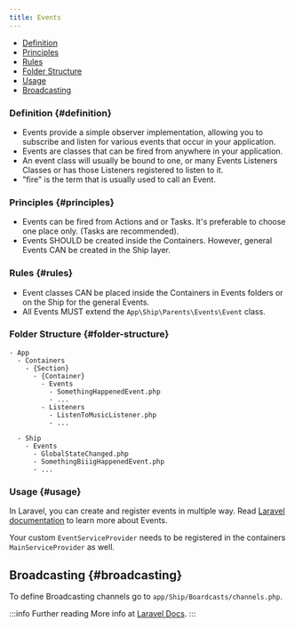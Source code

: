 ```yaml
---
title: Events
---
```


- [Definition](#definition)
- [Principles](#principles)
- [Rules](#rules)
- [Folder Structure](#folder-structure)
- [Usage](#usage)
- [Broadcasting](#broadcasting)

### Definition {#definition}

 - Events provide a simple observer implementation, allowing you to subscribe and listen for various events that occur in your application.
 - Events are classes that can be fired from anywhere in your application.
 - An event class will usually be bound to one, or many Events Listeners Classes or has those Listeners registered to listen to it.
 - "fire" is the term that is usually used to call an Event.

### Principles {#principles}

- Events can be fired from Actions and or Tasks. It's preferable to choose one place only. (Tasks are recommended).
- Events SHOULD be created inside the Containers. However, general Events CAN be created in the Ship layer.

### Rules {#rules}

- Event classes CAN be placed inside the Containers in Events folders or on the Ship for the general Events.
- All Events MUST extend the `App\Ship\Parents\Events\Event` class.

### Folder Structure {#folder-structure}

```
- App
  - Containers
    - {Section}
      - {Container}
        - Events
          - SomethingHappenedEvent.php
          - ...
        - Listeners
          - ListenToMusicListener.php
          - ...

  - Ship
    - Events
      - GlobalStateChanged.php
      - SomethingBiiigHappenedEvent.php
      - ...
```

### Usage {#usage}

In Laravel, you can create and register events in multiple way. Read [Laravel documentation](https://laravel.com/docs/events) to learn more about Events. 

Your custom `EventServiceProvider` needs to be registered in the containers `MainServiceProvider` as well.

## Broadcasting {#broadcasting}
To define Broadcasting channels go to `app/Ship/Boardcasts/channels.php`.

:::info Further reading
More info at [Laravel Docs](https://laravel.com/docs/events).
:::
